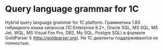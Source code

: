 # Query language grammar for 1C
Hybrid query language grammar for 1C platform.
Грамматика 1.83 гибридного языка запросов (1C:Enterprise 8.2+, Oracle SQL, MS SQL, MS Jet, WQL, MS Visual Fox Pro, DB2, My SQL, Postgre SQL) в формате GoldParser 5 (http://goldparser.org). Не 1С диалекты поддерживаются не полностью.
